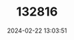 ---
title: "132816"
category: "Plectropomus powelli"
draft: false
date: 2024-02-22 13:03:51
languages:
  Spanish; Castilian: ["Mero Dorado"]
  French: ["Mérou D’or"]
  English: ["Golden Grouper"]
---